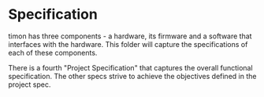 # Specification

timon has three components - a hardware, its firmware and a software that interfaces with the hardware. This folder will capture the specifications of each of these components. 

There is a fourth "Project Specification" that captures the overall functional specification. The other specs strive to achieve the objectives defined in the project spec.


